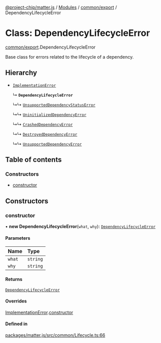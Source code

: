 [@project-chip/matter.js](../README.md) / [Modules](../modules.md) / [common/export](../modules/common_export.md) / DependencyLifecycleError

# Class: DependencyLifecycleError

[common/export](../modules/common_export.md).DependencyLifecycleError

Base class for errors related to the lifecycle of a dependency.

## Hierarchy

- [`ImplementationError`](common_export.ImplementationError.md)

  ↳ **`DependencyLifecycleError`**

  ↳↳ [`UnsupportedDependencyStatusError`](common_export.UnsupportedDependencyStatusError.md)

  ↳↳ [`UninitializedDependencyError`](common_export.UninitializedDependencyError.md)

  ↳↳ [`CrashedDependencyError`](common_export.CrashedDependencyError.md)

  ↳↳ [`DestroyedDependencyError`](common_export.DestroyedDependencyError.md)

  ↳↳ [`UnsupportedDependencyError`](common_export.UnsupportedDependencyError.md)

## Table of contents

### Constructors

- [constructor](common_export.DependencyLifecycleError.md#constructor)

## Constructors

### constructor

• **new DependencyLifecycleError**(`what`, `why`): [`DependencyLifecycleError`](common_export.DependencyLifecycleError.md)

#### Parameters

| Name | Type |
| :------ | :------ |
| `what` | `string` |
| `why` | `string` |

#### Returns

[`DependencyLifecycleError`](common_export.DependencyLifecycleError.md)

#### Overrides

[ImplementationError](common_export.ImplementationError.md).[constructor](common_export.ImplementationError.md#constructor)

#### Defined in

[packages/matter.js/src/common/Lifecycle.ts:66](https://github.com/project-chip/matter.js/blob/5f71eedebdb9fa54338bde320c311bb359b7455d/packages/matter.js/src/common/Lifecycle.ts#L66)

